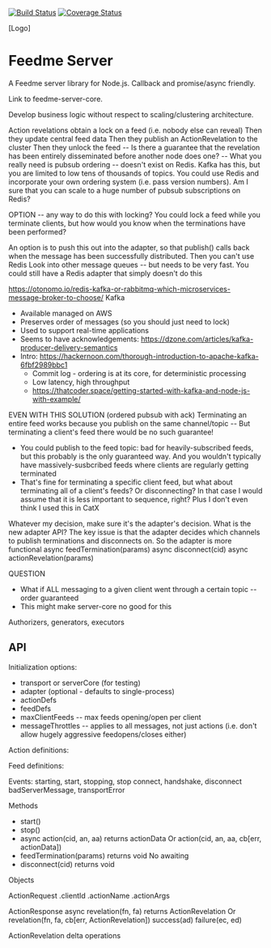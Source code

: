 [![Build Status](https://travis-ci.com/aarong/feedme-server.svg?branch=master)](https://travis-ci.com//github/aarong/feedme-server)
[![Coverage Status](https://coveralls.io/repos/github/aarong/feedme-server/badge.svg?branch=master)](https://coveralls.io/github/aarong/feedme-server?branch=master)

[Logo]

# Feedme Server

A Feedme server library for Node.js. Callback and promise/async friendly.

Link to feedme-server-core.

Develop business logic without respect to scaling/clustering architecture.

Action revelations obtain a lock on a feed (i.e. nobody else can reveal) Then
they update central feed data Then they publish an ActionRevelation to the
cluster Then they unlock the feed -- Is there a guarantee that the revelation
has been entirely disseminated before another node does one? -- What you really
need is pubsub ordering -- doesn't exist on Redis. Kafka has this, but you are
limited to low tens of thousands of topics. You could use Redis and incorporate
your own ordering system (i.e. pass version numbers). Am I sure that you can
scale to a huge number of pubsub subscriptions on Redis?

OPTION -- any way to do this with locking? You could lock a feed while you
terminate clients, but how would you know when the terminations have been
performed?

An option is to push this out into the adapter, so that publish() calls back
when the message has been successfully distributed. Then you can't use Redis
Look into other message queues -- but needs to be very fast. You could still
have a Redis adapter that simply doesn't do this

https://otonomo.io/redis-kafka-or-rabbitmq-which-microservices-message-broker-to-choose/
Kafka

- Available managed on AWS
- Preserves order of messages (so you should just need to lock)
- Used to support real-time applications
- Seems to have acknowledgements:
  https://dzone.com/articles/kafka-producer-delivery-semantics
- Intro:
  https://hackernoon.com/thorough-introduction-to-apache-kafka-6fbf2989bbc1
  - Commit log - ordering is at its core, for deterministic processing
  - Low latency, high throughput
  - https://thatcoder.space/getting-started-with-kafka-and-node-js-with-example/

EVEN WITH THIS SOLUTION (ordered pubsub with ack) Terminating an entire feed
works because you publish on the same channel/topic -- But terminating a
client's feed there would be no such guarantee!

- You could publish to the feed topic: bad for heavily-subscribed feeds, but
  this probably is the only guaranteed way. And you wouldn't typically have
  massively-susbcribed feeds where clients are regularly getting terminated
- That's fine for terminating a specific client feed, but what about terminating
  all of a client's feeds? Or disconnecting? In that case I would assume that it
  is less important to sequence, right? Plus I don't even think I used this in
  CatX

Whatever my decision, make sure it's the adapter's decision. What is the new
adapter API? The key issue is that the adapter decides which channels to publish
terminations and disconnects on. So the adapter is more functional async
feedTermination(params) async disconnect(cid) async actionRevelation(params)

QUESTION

- What if ALL messaging to a given client went through a certain topic -- order
  guaranteed
- This might make server-core no good for this

Authorizers, generators, executors

## API

Initialization options:

- transport or serverCore (for testing)
- adapter (optional - defaults to single-process)
- actionDefs
- feedDefs
- maxClientFeeds -- max feeds opening/open per client
- messageThrottles -- applies to all messages, not just actions (i.e. don't
  allow hugely aggressive feedopens/closes either)

Action definitions:

Feed definitions:

Events: starting, start, stopping, stop connect, handshake, disconnect
badServerMessage, transportError

Methods

- start()
- stop()
- async action(cid, an, aa) returns actionData Or action(cid, an, aa, cb[err,
  actionData])
- feedTermination(params) returns void No awaiting
- disconnect(cid) returns void

Objects

ActionRequest .clientId .actionName .actionArgs

ActionResponse async revelation(fn, fa) returns ActionRevelation Or
revelation(fn, fa, cb[err, ActionRevelation]) success(ad) failure(ec, ed)

ActionRevelation delta operations
